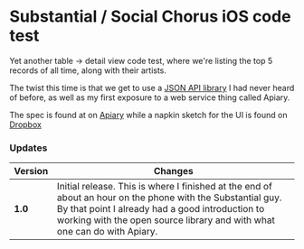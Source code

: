 # Substantial / Social Chorus iOS code test

Yet another table -> detail view code test, where we're listing the top 5 records of all time, along with their artists. 

The twist this time is that we get to use a [JSON API library](https://github.com/joshdholtz/jsonapi-ios) I had never heard of before, as well as my first exposure to a web service thing called Apiary.

The spec is found at on [Apiary](http://docs.recordsapi.apiary.io/) while a napkin sketch for the UI is found on [Dropbox](https://www.dropbox.com/sc/58pbknspe0cz1v8/AAAk0kX_9X12JtsZpoQp0zNna)

### Updates

Version | Changes
--- | ---
**1.0** | Initial release. This is where I finished at the end of about an hour on the phone with the Substantial guy.  By that point I already had a good introduction to working with the open source library and with what one can do with Apiary.